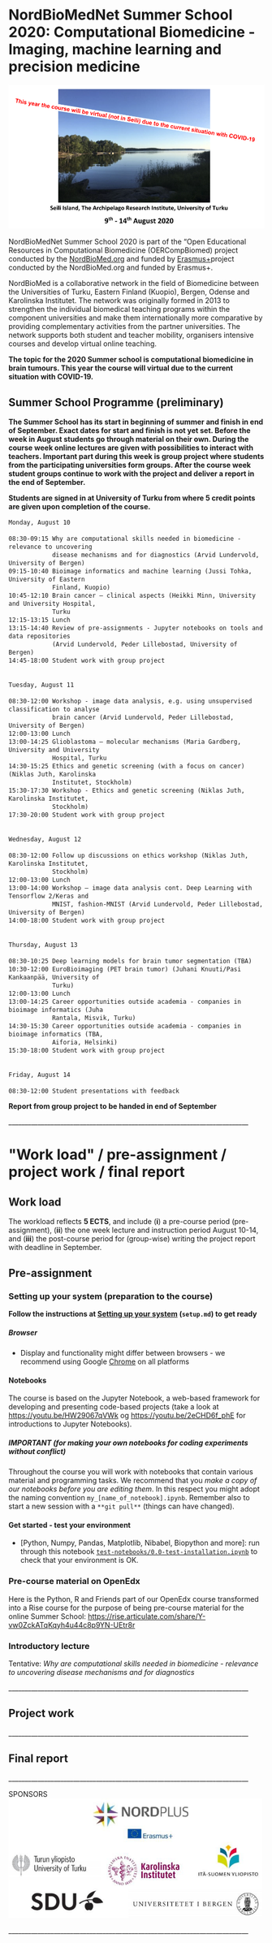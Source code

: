 # NordBioMedNet Summer School 2020: Computational Biomedicine - Imaging, machine learning and precision medicine

![Seili-2020 image](./assets/Seili-2020.png)


NordBioMedNet Summer School 2020 is part of the “Open Educational Resources in Computational
Biomedicine (OERCompBiomed) project conducted by the [NordBioMed.org](https://nordbiomed.org/news/summer-school-2019) and funded by [Erasmus+](http://ec.europa.eu/programmes/erasmus-plus/projects/eplus-project-details/#project/bc4e0bdb-aa64-4d5c-a7f2-26d68ec36647)project conducted by the NordBioMed.org and funded by Erasmus+.

NordBioMed is a collaborative network in the field of Biomedicine between the Universities of Turku, Eastern Finland (Kuopio), Bergen, Odense and Karolinska Institutet. The network was originally formed in 2013 to strengthen the individual biomedical teaching programs within the component universities and make them internationally more comparative by providing complementary activities from the partner universities. The network supports both student and teacher mobility, organisers intensive courses and develop virtual online teaching.

**The topic for the 2020 Summer school is computational biomedicine in brain tumours. This year the course will virtual due to the current situation with COVID-19.**



## Summer School Programme (preliminary)

**The Summer School has its start in beginning of summer and finish in end of September.
Exact dates for start and finish is not yet set. Before the week in August students go
through material on their own. During the course week online lectures are given with
possibilities to interact with teachers. Important part during this week is group project
where students from the participating universities form groups. After the course week
student groups continue to work with the project and deliver a report in the end of
September.**

**Students are signed in at University of Turku from where 5 credit points are given upon
completion of the course.**

```
Monday, August 10

08:30-09:15 Why are computational skills needed in biomedicine - relevance to uncovering
            disease mechanisms and for diagnostics (Arvid Lundervold, University of Bergen)
09:15-10:40 Bioimage informatics and machine learning (Jussi Tohka, University of Eastern
            Finland, Kuopio)
10:45-12:10 Brain cancer – clinical aspects (Heikki Minn, University and University Hospital,
            Turku
12:15-13:15 Lunch
13:15-14:40 Review of pre-assignments - Jupyter notebooks on tools and data repositories
            (Arvid Lundervold, Peder Lillebostad, University of Bergen)
14:45-18:00 Student work with group project


Tuesday, August 11

08:30-12:00 Workshop - image data analysis, e.g. using unsupervised classification to analyse
            brain cancer (Arvid Lundervold, Peder Lillebostad, University of Bergen)
12:00-13:00 Lunch
13:00-14:25 Glioblastoma – molecular mechanisms (Maria Gardberg, University and University
            Hospital, Turku
14:30-15:25 Ethics and genetic screening (with a focus on cancer) (Niklas Juth, Karolinska
            Institutet, Stockholm)
15:30-17:30 Workshop - Ethics and genetic screening (Niklas Juth, Karolinska Institutet,
            Stockholm)
17:30-20:00 Student work with group project


Wednesday, August 12

08:30-12:00 Follow up discussions on ethics workshop (Niklas Juth, Karolinska Institutet,
            Stockholm)
12:00-13:00 Lunch
13:00-14:00 Workshop – image data analysis cont. Deep Learning with Tensorflow 2/Keras and
            MNIST, fashion-MNIST (Arvid Lundervold, Peder Lillebostad, University of Bergen)
14:00-18:00 Student work with group project


Thursday, August 13

08:30-10:25 Deep learning models for brain tumor segmentation (TBA)
10:30-12:00 EuroBioimaging (PET brain tumor) (Juhani Knuuti/Pasi Kankaanpää, University of
            Turku)
12:00-13:00 Lunch
13:00-14:25 Career opportunities outside academia - companies in bioimage informatics (Juha
            Rantala, Misvik, Turku)
14:30-15:30 Career opportunities outside academia - companies in bioimage informatics (TBA,
            Aiforia, Helsinki)
15:30-18:00 Student work with group project


Friday, August 14

08:30-12:00 Student presentations with feedback
```

**Report from group project to be handed in end of September**


__________________________________________________________________________<br>


# "Work load" / pre-assignment / project work / final report

## Work load

The workload reflects **5 ECTS**, and include (**i**) a pre-course period (pre-assignment), (**ii**) the one week lecture and instruction period August 10-14, and (**iii**) the post-course period for (group-wise) writing the project report with deadline in September.

## Pre-assignment 

### Setting up your system (preparation to the course)

**Follow the instructions at [Setting up your system](setup.md) (`setup.md`) to get ready**

##### Browser
- Display and functionality might differ between browsers - we recommend using Google [Chrome](https://www.google.com/chrome) on all platforms

#### Notebooks
The course is based on the Jupyter Notebook, a web-based framework for developing and presenting code-based projects (take a look at https://youtu.be/HW29067qVWk og https://youtu.be/2eCHD6f_phE for introductions to Jupyter Notebooks).

##### IMPORTANT (for making your own notebooks for coding experiments without conflict)
Throughout the course you will work with notebooks that contain various material and programming tasks. We recommend that you *make a copy of our notebooks before you are editing them*. In this respect you might adopt the naming convention `my_[name_of_notebook].ipynb`. Remember also to start a new session with a `**git pull**` (things can have changed).


#### Get started - test your environment
* [Python, Numpy, Pandas, Matplotlib, Nibabel, Biopython and more]: run through this notebook [`test-notebooks/0.0-test-installation.ipynb`](test-notebooks/0.0-test-installation.ipynb) to check that your environment is OK.<br>


### Pre-course material on OpenEdx
Here is the Python, R and Friends part of our OpenEdx course transformed into a Rise course for the purpose of being pre-course material for the online Summer School: https://rise.articulate.com/share/Y-vw0ZckATqKqyh4u44c8p9YN-UEtr8r

### Introductory lecture

Tentative: *Why are computational skills needed in biomedicine - relevance to uncovering disease mechanisms and for diagnostics*

__________________________________________________________________________<br>

## Project work


__________________________________________________________________________<br>

## Final report


__________________________________________________________________________<br>

SPONSORS<br>
<img src="./assets/logos.png" width="500">

__________________________________________________________________________<br>
